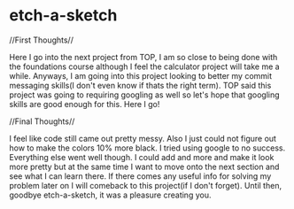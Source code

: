 # etch-a-sketch

//First Thoughts//

Here I go into the next project from TOP, I am so close to being done with the foundations course although I feel the calculator project will take me a while. Anyways, I am going into this project looking to better my commit messaging skills(I don't even know if thats the right term). TOP said this project was going to requiring googling as well so let's hope that googling skills are good enough for this. Here I go!

//Final Thoughts//

I feel like code still came out pretty messy. Also I just could not figure out how to make the colors 10% more black. I tried using google to no success. Everything else went well though. I could add and more and make it look more pretty but at the same time I want to move onto the next section and see what I can learn there. If there comes any useful info for solving my problem later on I will comeback to this project(if I don't forget). Until then, goodbye etch-a-sketch, it was a pleasure creating you.